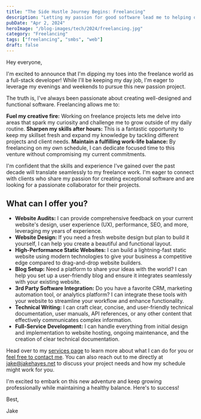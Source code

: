 ```yaml
---
title: "The Side Hustle Journey Begins: Freelancing"
description: "Letting my passion for good software lead me to helping others"
pubDate: "Apr 2, 2024"
heroImage: "/blog-images/tech/2024/freelancing.jpg"
category: "Freelancing"
tags: ["freelancing", "smbs", "web"]
draft: false
---
```

Hey everyone,

I'm excited to announce that I'm dipping my toes into the freelance world as a full-stack developer! While I'll be keeping my day job, I'm eager to leverage my evenings and weekends to pursue this new passion project.

The truth is, I've always been passionate about creating well-designed and functional software. Freelancing allows me to:

**Fuel my creative fire:** Working on freelance projects lets me delve into areas that spark my curiosity and challenge me to grow outside of my daily routine.
**Sharpen my skills after hours:** This is a fantastic opportunity to keep my skillset fresh and expand my knowledge by tackling different projects and client needs.
**Maintain a fulfilling work-life balance:** By freelancing on my own schedule, I can dedicate focused time to this venture without compromising my current commitments.

I'm confident that the skills and experience I've gained over the past decade will translate seamlessly to my freelance work. I'm eager to connect with clients who share my passion for creating exceptional software and are looking for a passionate collaborator for their projects.

## What can I offer you?

- **Website Audits:** I can provide comprehensive feedback on your current website's design, user experience (UX), performance, SEO, and more, leveraging my years of experience.
- **Website Design:** If you need a fresh website design but plan to build it yourself, I can help you create a beautiful and functional layout.
- **High-Performance Static Websites:** I can build a lightning-fast static website using modern technologies to give your business a competitive edge compared to drag-and-drop website builders.
- **Blog Setup:** Need a platform to share your ideas with the world? I can help you set up a user-friendly blog and ensure it integrates seamlessly with your existing website.
- **3rd Party Software Integration:** Do you have a favorite CRM, marketing automation tool, or analytics platform? I can integrate these tools with your website to streamline your workflow and enhance functionality.
- **Technical Writing:** I can craft clear, concise, and user-friendly technical documentation, user manuals, API references, or any other content that effectively communicates complex information.
- **Full-Service Development:** I can handle everything from initial design and implementation to website hosting, ongoing maintenance, and the creation of clear technical documentation.

Head over to my [services page](/services) to learn more about what I can do for you or [feel free to contact me](/contact). You can also reach out to me directly at <jake@jakehayes.net> to discuss your project needs and how my schedule might work for you.

I'm excited to embark on this new adventure and keep growing professionally while maintaining a healthy balance. Here's to success!

Best,

Jake
